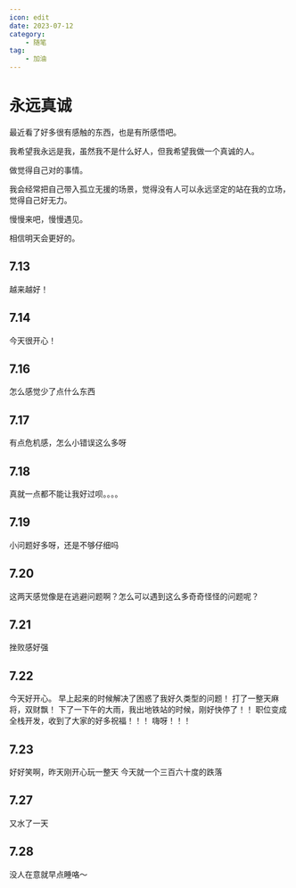 ```yaml
---
icon: edit
date: 2023-07-12
category:
    - 随笔
tag:
    - 加油
---
```


# 永远真诚

最近看了好多很有感触的东西，也是有所感悟吧。

我希望我永远是我，虽然我不是什么好人，但我希望我做一个真诚的人。

做觉得自己对的事情。

我会经常把自己带入孤立无援的场景，觉得没有人可以永远坚定的站在我的立场，觉得自己好无力。

慢慢来吧，慢慢遇见。

相信明天会更好的。


## 7.13
越来越好！

## 7.14
今天很开心！

## 7.16
怎么感觉少了点什么东西

## 7.17
有点危机感，怎么小错误这么多呀

## 7.18
真就一点都不能让我好过呗。。。。

## 7.19
小问题好多呀，还是不够仔细吗

## 7.20
这两天感觉像是在逃避问题啊？怎么可以遇到这么多奇奇怪怪的问题呢？

## 7.21
挫败感好强

## 7.22
今天好开心。
早上起来的时候解决了困惑了我好久类型的问题！
打了一整天麻将，双财飘！
下了一下午的大雨，我出地铁站的时候，刚好快停了！！
职位变成全栈开发，收到了大家的好多祝福！！！
嗨呀！！！

## 7.23
好好笑啊，昨天刚开心玩一整天
今天就一个三百六十度的跌落

## 7.27
又水了一天

## 7.28
没人在意就早点睡咯～